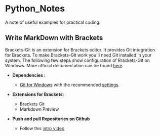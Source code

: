 # Python_Notes
A note of useful examples for practical coding.
## Write MarkDown with Brackets
Brackets-Git is an extension for Brackets editor. It provides Git integration for Brackets. To make Brackets-Git work you'll need Git installed in your system. The following few steps show configuration of Rrackets-Git on Windows. More official documentation can be found [here](https://github.com/brackets-userland/brackets-git).


- **Dependencies :** 

    - [Git for Windows](https://gitforwindows.org/) with the recommended [settings](https://raw.githubusercontent.com/zaggino/brackets-git/master/screenshots/gitInstall.png).


- **Extensions for Brackets:**
    - Brackets Git
    - Markdown Preview
- **Push and pull Repositories on Github**
    - Follow this [intro video](https://www.youtube.com/watch?v=eJojC3lSkwg&t=557s)
